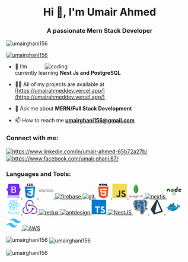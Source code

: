 <h1 align="center">Hi 👋, I'm Umair Ahmed</h1>
<h3 align="center">A passionate Mern Stack Developer</h3>

<p align="left"> <img src="https://komarev.com/ghpvc/?username=umairghani156&label=Profile%20views&color=0e75b6&style=flat" alt="umairghani156" /> </p>

<p align="left"> <a href="https://github.com/ryo-ma/github-profile-trophy"><img src="https://github-profile-trophy.vercel.app/?username=umairghani156" alt="umairghani156" /></a> </p>
<img align="right" alt="coding" width="400" src="https://user-images.githubusercontent.com/55389276/140866485-8fb1c876-9a8f-4d6a-98dc-08c4981eaf70.gif">

- 🌱 I’m currently learning **Nest Js and PostgreSQL**

- 👨‍💻 All of my projects are available at [https://umairahmeddev.vercel.app/](https://umairahmeddev.vercel.app/)

- 💬 Ask me about **MERN/Full Stack Development**

- 📫 How to reach me **umairghani156@gmail.com**

<h3 align="left">Connect with me:</h3>
<p align="left">
<a href="https://linkedin.com/in/https://www.linkedin.com/in/umair-ahmed-65b72a27b/" target="blank"><img align="center" src="https://raw.githubusercontent.com/rahuldkjain/github-profile-readme-generator/master/src/images/icons/Social/linked-in-alt.svg" alt="https://www.linkedin.com/in/umair-ahmed-65b72a27b/" height="30" width="40" /></a>
<a href="https://fb.com/https://www.facebook.com/umair.ghani.67/" target="blank"><img align="center" src="https://raw.githubusercontent.com/rahuldkjain/github-profile-readme-generator/master/src/images/icons/Social/facebook.svg" alt="https://www.facebook.com/umair.ghani.67/" height="30" width="40" /></a>
</p>

<h3 align="left">Languages and Tools:</h3>
<p align="left"> <a href="https://getbootstrap.com" target="_blank" rel="noreferrer"> <img src="https://raw.githubusercontent.com/devicons/devicon/master/icons/bootstrap/bootstrap-plain-wordmark.svg" alt="bootstrap" width="40" height="40"/> </a> <a href="https://www.w3schools.com/css/" target="_blank" rel="noreferrer"> <img src="https://raw.githubusercontent.com/devicons/devicon/master/icons/css3/css3-original-wordmark.svg" alt="css3" width="40" height="40"/> </a> <a href="https://expressjs.com" target="_blank" rel="noreferrer"> <img src="https://raw.githubusercontent.com/devicons/devicon/master/icons/express/express-original-wordmark.svg" alt="express" width="40" height="40"/> </a> <a href="https://firebase.google.com/" target="_blank" rel="noreferrer"> <img src="https://www.vectorlogo.zone/logos/firebase/firebase-icon.svg" alt="firebase" width="40" height="40"/> </a> <a href="https://git-scm.com/" target="_blank" rel="noreferrer"> <img src="https://www.vectorlogo.zone/logos/git-scm/git-scm-icon.svg" alt="git" width="40" height="40"/> </a> <a href="https://www.w3.org/html/" target="_blank" rel="noreferrer"> <img src="https://raw.githubusercontent.com/devicons/devicon/master/icons/html5/html5-original-wordmark.svg" alt="html5" width="40" height="40"/> </a> <a href="https://developer.mozilla.org/en-US/docs/Web/JavaScript" target="_blank" rel="noreferrer"> <img src="https://raw.githubusercontent.com/devicons/devicon/master/icons/javascript/javascript-original.svg" alt="javascript" width="40" height="40"/> </a> <a href="https://www.mongodb.com/" target="_blank" rel="noreferrer"> <img src="https://raw.githubusercontent.com/devicons/devicon/master/icons/mongodb/mongodb-original-wordmark.svg" alt="mongodb" width="40" height="40"/> </a> <a href="https://nextjs.org/" target="_blank" rel="noreferrer"> <img src="https://cdn.worldvectorlogo.com/logos/nextjs-2.svg" alt="nextjs" width="40" height="40"/> </a> <a href="https://nodejs.org" target="_blank" rel="noreferrer"> <img src="https://raw.githubusercontent.com/devicons/devicon/master/icons/nodejs/nodejs-original-wordmark.svg" alt="nodejs" width="40" height="40"/> </a> <a href="https://reactjs.org/" target="_blank" rel="noreferrer"> <img src="https://raw.githubusercontent.com/devicons/devicon/master/icons/react/react-original-wordmark.svg" alt="react" width="40" height="40"/> </a> <a href="https://redux.js.org" target="_blank" rel="noreferrer"> <img src="https://raw.githubusercontent.com/devicons/devicon/master/icons/redux/redux-original.svg" alt="redux" width="40" height="40"/> </a>
  <a href="https://mui.com/material-ui/" target="_blank" rel="noreferrer"> <img src="https://w7.pngwing.com/pngs/761/513/png-transparent-material-ui-logo.png" alt="redux" width="40" height="40"/> </a>
   <a href="https://ant.design/docs/react/introduce" target="_blank" rel="noreferrer"> <img src="https://gw.alipayobjects.com/zos/rmsportal/KDpgvguMpGfqaHPjicRK.svg" alt="antdesign" width="40" height="40"/> </a>
  <a href="https://www.typescriptlang.org/" target="_blank" rel="noreferrer"> <img src="https://raw.githubusercontent.com/devicons/devicon/master/icons/typescript/typescript-original.svg" alt="typescript" width="40" height="40"/> </a>
<a href="https://nestjs.com/" target="_blank" rel="noreferrer">
  <img src="https://nestjs.com/img/logo_text.svg" alt="NestJS" width="100" height="40"/>
</a>
<a href="https://www.postgresql.org/" target="_blank" rel="noreferrer">
  <img src="https://raw.githubusercontent.com/devicons/devicon/master/icons/postgresql/postgresql-original.svg" alt="PostgreSQL" width="40" height="40"/>
</a>
<a href="https://www.prisma.io/" target="_blank" rel="noreferrer">
  <img src="https://raw.githubusercontent.com/devicons/devicon/master/icons/prisma/prisma-original.svg" alt="Prisma" width="40" height="40"/>
</a>
<a href="https://www.docker.com/" target="_blank" rel="noreferrer">
  <img src="https://raw.githubusercontent.com/devicons/devicon/master/icons/docker/docker-original.svg" alt="Docker" width="40" height="40"/>
</a>
<a href="https://tailwindcss.com/" target="_blank" rel="noreferrer">
  <img src="https://raw.githubusercontent.com/devicons/devicon/master/icons/tailwindcss/tailwindcss-original.svg" alt="Tailwind CSS" width="40" height="40"/>
</a>
<a href="https://aws.amazon.com/" target="_blank" rel="noreferrer">
  <img src="https://cdn.worldvectorlogo.com/logos/amazon-web-services-2.svg" alt="AWS" width="40" height="40"/>
</a>
</p>

<p><img align="left" src="https://github-readme-stats.vercel.app/api/top-langs?username=umairghani156&show_icons=true&locale=en&layout=compact" alt="umairghani156" /></p>

<p>&nbsp;<img align="center" src="https://github-readme-stats.vercel.app/api?username=umairghani156&show_icons=true&locale=en" alt="umairghani156" /></p>

<p><img align="center" src="https://github-readme-streak-stats.herokuapp.com/?user=umairghani156&" alt="umairghani156" /></p>
